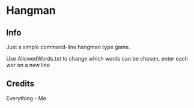 # Hangman

## Info

Just a simple command-line hangman type game.

Use AllowedWords.txt to change which words can be chosen, enter each wor on a new line

## Credits

Everything - Me
